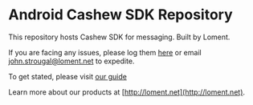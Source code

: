 # Android Cashew SDK Repository

This repository hosts Cashew SDK for messaging. Built by Loment.

If you are facing any issues, please log them [here](https://github.com/Loment/sdk-cashew-android/issues) or email <john.strougal@loment.net> to expedite.

To get stated, please visit [our guide](https://github.com/Loment/sdk-cashew-android/wiki)

Learn more about our products at [http://loment.net](http://loment.net).
